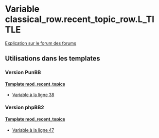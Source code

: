 # Variable classical_row.recent_topic_row.L_TITLE
[Explication sur le forum des forums](http://forum.forumactif.com/t294113-listing-des-variables#classical_row.recent_topic_row.L_TITLE)
## Utilisations dans les templates
### Version PunBB
#### [Template mod_recent_topics](punbb/mod_recent_topics.md)
* [Variable à la ligne 38](../punbb/mod_recent_topics.tpl#L38)
### Version phpBB2
#### [Template mod_recent_topics](subsilver/mod_recent_topics.md)
* [Variable à la ligne 47](../subsilver/mod_recent_topics.tpl#L47)